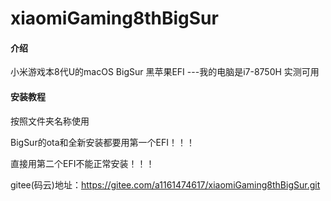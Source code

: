 # xiaomiGaming8thBigSur

#### 介绍
小米游戏本8代U的macOS BigSur 黑苹果EFI
---我的电脑是i7-8750H 实测可用

#### 安装教程
按照文件夹名称使用

BigSur的ota和全新安装都要用第一个EFI！！！

直接用第二个EFI不能正常安装！！！

gitee(码云)地址：https://gitee.com/a1161474617/xiaomiGaming8thBigSur.git




